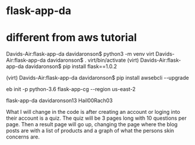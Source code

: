 # flask-app-da
# different from aws tutorial
Davids-Air:flask-app-da davidaronson$ python3 -m venv virt
Davids-Air:flask-app-da davidaronson$ . virt/bin/activate
(virt) Davids-Air:flask-app-da davidaronson$ pip install flask==1.0.2

(virt) Davids-Air:flask-app-da davidaronson$ pip install awsebcli --upgrade

eb init -p python-3.6 flask-app-cg --region us-east-2


flask-app-da
davidaronson13
Hail00Rach03

What I will change in the code is after creating an account or loging into their account is a quiz. The quiz will be 3 pages long with 10 questions per page. Then a result page will go up, changing the page where the blog posts are with a list of products and a graph of what the persons skin concerns are.  
